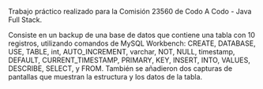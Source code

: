 Trabajo práctico realizado para la Comisión 23560 de Codo A Codo - Java Full Stack.

Consiste en un backup de una base de datos que contiene una tabla con 10 registros, utilizando comandos de MySQL Workbench: CREATE, DATABASE, USE, TABLE, int, AUTO_INCREMENT, varchar, NOT, NULL, timestamp, DEFAULT, CURRENT_TIMESTAMP, PRIMARY, KEY, INSERT, INTO, VALUES, DESCRIBE, SELECT, y FROM. También se añadieron dos capturas de pantallas que muestran la estructura y los datos de la tabla.
